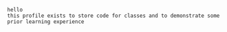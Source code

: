 ``hello``<br>
``this profile exists to store code for classes and to demonstrate some prior learning experience``<br>
